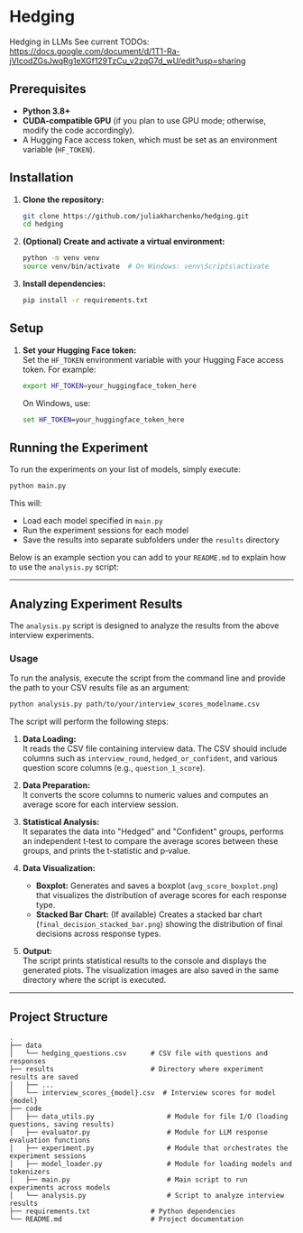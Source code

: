 # Hedging
Hedging in LLMs
See current TODOs: https://docs.google.com/document/d/1T1-Ra-jVlcodZGsJwqRg1eXGf129TzCu_v2zqG7d_wU/edit?usp=sharing 

## Prerequisites

- **Python 3.8+**  
- **CUDA-compatible GPU** (if you plan to use GPU mode; otherwise, modify the code accordingly).
- A Hugging Face access token, which must be set as an environment variable (`HF_TOKEN`).

## Installation

1. **Clone the repository:**
   ```bash
   git clone https://github.com/juliakharchenko/hedging.git
   cd hedging
   ```

2. **(Optional) Create and activate a virtual environment:**
   ```bash
   python -m venv venv
   source venv/bin/activate  # On Windows: venv\Scripts\activate
   ```

3. **Install dependencies:**
   ```bash
   pip install -r requirements.txt
   ```

## Setup

1. **Set your Hugging Face token:**  
   Set the `HF_TOKEN` environment variable with your Hugging Face access token. For example:
   ```bash
   export HF_TOKEN=your_huggingface_token_here
   ```
   On Windows, use:
   ```cmd
   set HF_TOKEN=your_huggingface_token_here
   ```

## Running the Experiment

To run the experiments on your list of models, simply execute:
```bash
python main.py
```
This will:
- Load each model specified in `main.py`
- Run the experiment sessions for each model
- Save the results into separate subfolders under the `results` directory

Below is an example section you can add to your `README.md` to explain how to use the `analysis.py` script:

---

## Analyzing Experiment Results

The `analysis.py` script is designed to analyze the results from the above interview experiments.

### Usage

To run the analysis, execute the script from the command line and provide the path to your CSV results file as an argument:

```bash
python analysis.py path/to/your/interview_scores_modelname.csv
```

The script will perform the following steps:
1. **Data Loading:**  
   It reads the CSV file containing interview data. The CSV should include columns such as `interview_round`, `hedged_or_confident`, and various question score columns (e.g., `question_1_score`).

2. **Data Preparation:**  
   It converts the score columns to numeric values and computes an average score for each interview session.

3. **Statistical Analysis:**  
   It separates the data into "Hedged" and "Confident" groups, performs an independent t‑test to compare the average scores between these groups, and prints the t-statistic and p‑value.

4. **Data Visualization:**  
   - **Boxplot:** Generates and saves a boxplot (`avg_score_boxplot.png`) that visualizes the distribution of average scores for each response type.
   - **Stacked Bar Chart:** (If available) Creates a stacked bar chart (`final_decision_stacked_bar.png`) showing the distribution of final decisions across response types.

5. **Output:**  
   The script prints statistical results to the console and displays the generated plots. The visualization images are also saved in the same directory where the script is executed.

---

## Project Structure

```
.
├── data
│   └── hedging_questions.csv      # CSV file with questions and responses
├── results                        # Directory where experiment results are saved
│   ├── ...
│   └── interview_scores_{model}.csv  # Interview scores for model {model}
├── code
│   ├── data_utils.py                  # Module for file I/O (loading questions, saving results)
│   ├── evaluator.py                   # Module for LLM response evaluation functions
│   ├── experiment.py                  # Module that orchestrates the experiment sessions
│   ├── model_loader.py                # Module for loading models and tokenizers
│   ├── main.py                        # Main script to run experiments across models
│   └── analysis.py                    # Script to analyze interview results
├── requirements.txt               # Python dependencies
└── README.md                      # Project documentation
```